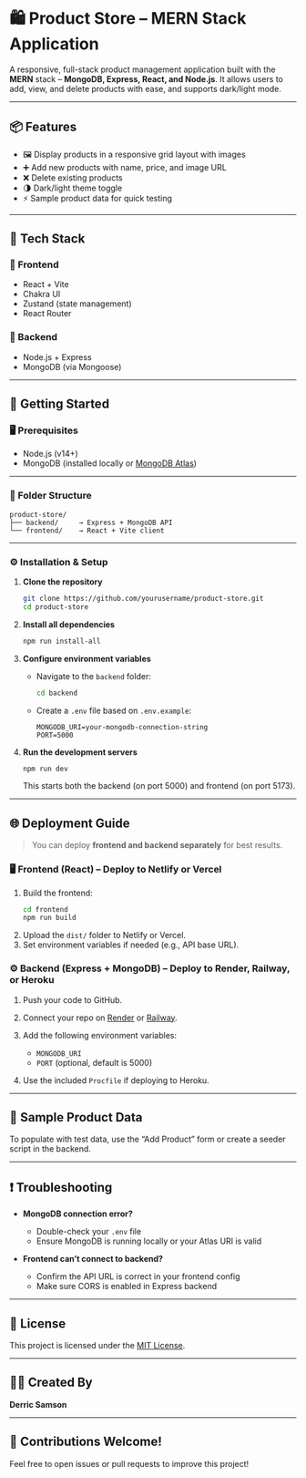 # 🛍️ Product Store – MERN Stack Application

A responsive, full-stack product management application built with the **MERN** stack – **MongoDB, Express, React, and Node.js**. It allows users to add, view, and delete products with ease, and supports dark/light mode.



---

## 📦 Features

- 🖼️ Display products in a responsive grid layout with images  
- ➕ Add new products with name, price, and image URL  
- ❌ Delete existing products  
- 🌗 Dark/light theme toggle  
- ⚡ Sample product data for quick testing  

---

## 🧰 Tech Stack

### 🔹 Frontend
- React + Vite  
- Chakra UI  
- Zustand (state management)  
- React Router  

### 🔹 Backend
- Node.js + Express  
- MongoDB (via Mongoose)  

---

## 🚀 Getting Started

### 🖥️ Prerequisites

- Node.js (v14+)  
- MongoDB (installed locally or [MongoDB Atlas](https://www.mongodb.com/cloud/atlas))  

---

### 📁 Folder Structure

```
product-store/
├── backend/     → Express + MongoDB API
└── frontend/    → React + Vite client
```

---

### ⚙️ Installation & Setup

1. **Clone the repository**
   ```bash
   git clone https://github.com/yourusername/product-store.git
   cd product-store
   ```

2. **Install all dependencies**
   ```bash
   npm run install-all
   ```

3. **Configure environment variables**
   - Navigate to the `backend` folder:
     ```bash
     cd backend
     ```
   - Create a `.env` file based on `.env.example`:
     ```
     MONGODB_URI=your-mongodb-connection-string
     PORT=5000
     ```

4. **Run the development servers**
   ```bash
   npm run dev
   ```
   This starts both the backend (on port 5000) and frontend (on port 5173).

---

## 🌐 Deployment Guide

> You can deploy **frontend and backend separately** for best results.

### 🖥️ Frontend (React) – Deploy to **Netlify** or **Vercel**

1. Build the frontend:
   ```bash
   cd frontend
   npm run build
   ```
2. Upload the `dist/` folder to Netlify or Vercel.  
3. Set environment variables if needed (e.g., API base URL).

### ⚙️ Backend (Express + MongoDB) – Deploy to **Render**, **Railway**, or **Heroku**

1. Push your code to GitHub.  
2. Connect your repo on [Render](https://render.com) or [Railway](https://railway.app).  
3. Add the following environment variables:
   - `MONGODB_URI`
   - `PORT` (optional, default is 5000)

4. Use the included `Procfile` if deploying to Heroku.

---

## 🧪 Sample Product Data

To populate with test data, use the “Add Product” form or create a seeder script in the backend.

---

## ❗ Troubleshooting

- **MongoDB connection error?**
  - Double-check your `.env` file
  - Ensure MongoDB is running locally or your Atlas URI is valid

- **Frontend can’t connect to backend?**
  - Confirm the API URL is correct in your frontend config
  - Make sure CORS is enabled in Express backend

---

## 📄 License

This project is licensed under the [MIT License](LICENSE).

---

## 👨‍💻 Created By

**Derric Samson**

---

## 🙌 Contributions Welcome!

Feel free to open issues or pull requests to improve this project!
